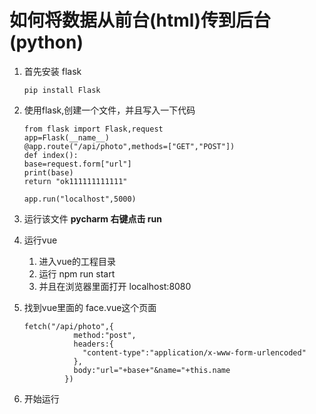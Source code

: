 # 如何将数据从前台(html)传到后台(python)

1. 首先安装 flask
    ```
    pip install Flask
    ```
2. 使用flask,创建一个文件，并且写入一下代码

    ```
    from flask import Flask,request
    app=Flask(__name__)
    @app.route("/api/photo",methods=["GET","POST"])
    def index():
    base=request.form["url"]
    print(base)
    return "ok111111111111"

    app.run("localhost",5000)
    ```

3. 运行该文件
   **pycharm 右键点击  run**

4. 运行vue
    1. 进入vue的工程目录
    2. 运行 npm run start
    3. 并且在浏览器里面打开 localhost:8080

5. 找到vue里面的 face.vue这个页面
    ```
    fetch("/api/photo",{
               method:"post",
               headers:{
                 "content-type":"application/x-www-form-urlencoded"
               },
               body:"url="+base+"&name="+this.name
             })

    ```

6. 开始运行





